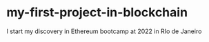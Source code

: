 # my-first-project-in-blockchain
I start my discovery in Ethereum bootcamp at 2022 in RIo de Janeiro
